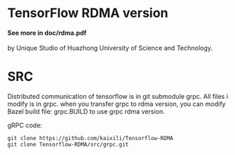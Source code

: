 # TensorFlow RDMA version

**See more in doc/rdma.pdf**
<br/>
<br/>
by Unique Studio of Huazhong University of Science and Technology.


# SRC

Distributed communication of tensorflow is in git submodule grpc. All files i modify is in grpc. when you transfer grpc to rdma version, you can modify Bazel build file: grpc.BUILD to use grpc rdma version.

gRPC code:

```
git clone https://github.com/kaixili/Tensorflow-RDMA
git clone Tensorflow-RDMA/src/grpc.git
```
